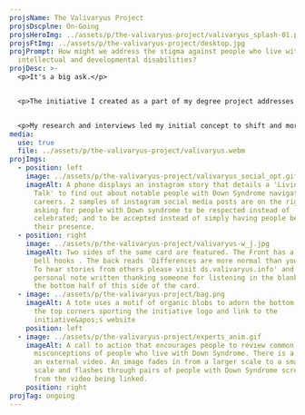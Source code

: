 ```yaml
---
projsName: The Valivaryus Project
projsDscplne: On-Going
projsHeroImg: ../assets/p/the-valivaryus-project/valivaryus_splash-01.png
projsFtImg: ../assets/p/the-valivaryus-project/desktop.jpg
projPrompt: How might we address the stigma against people who live with
  intellectual and developmental disabilities?
projDesc: >-
  <p>It's a big ask.</p>


  <p>The initiative I created as a part of my degree project addresses Down Syndrome in particular due to my sister's personal experiences and my own observations over the course of our lives. </p>


  <p>My research and interviews led my initial concept to shift and morph from its original 3 separate pieces into this one initiative.</p>
media:
  use: true
  file: ../assets/p/the-valivaryus-project/valivaryus.webm
projImgs:
  - position: left
    image: ../assets/p/the-valivaryus-project/valivaryus_social_opt.gif
    imageAlt: A phone displays an instagram story that details a 'Living & Live
      Talk' to find out about notable people with Down Syndrome navigating their
      careers. 2 samples of instagram social media posts are on the right,
      asking for people with Down syndrome to be respected instead of
      celebrated; and to be accepted instead of simply having people be aware of
      their presence.
  - position: right
    image: ../assets/p/the-valivaryus-project/valivaryus-w_j.jpg
    imageAlt: Two sides of the same card are featured. The Front has a quote from
      bell hooks . The back reads 'Differences are more normal than you think.
      To hear stories from others please visit ds.valivaryus.info' and a
      personal note written thanking someone for listening in the blank space on
      the bottom half of this side of the card.
  - image: ../assets/p/the-valivaryus-project/bag.png
    imageAlt: A tote uses a motif of organic blobs to adorn the bottom half, with
      the top corners sporting the initiative logo and link to the
      initiative&apos;s website
    position: left
  - image: ../assets/p/the-valivaryus-project/experts_anim.gif
    imageAlt: A call to action that encourages people to review common
      misconceptions of people who live with Down Syndrome. There is a link to
      an external video. An image fades in from a larger scale to a smaller
      scale and flashes through pairs of people with Down Syndrome screencapped
      from the video being linked.
    position: right
projTag: ongoing
---
```

